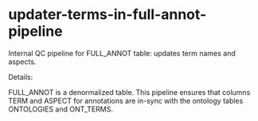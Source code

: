 # updater-terms-in-full-annot-pipeline
Internal QC pipeline for FULL_ANNOT table: updates term names and aspects.

Details:

FULL_ANNOT is a denormalized table. This pipeline ensures that columns TERM and ASPECT
for annotations are in-sync with the ontology tables ONTOLOGIES and ONT_TERMS.
